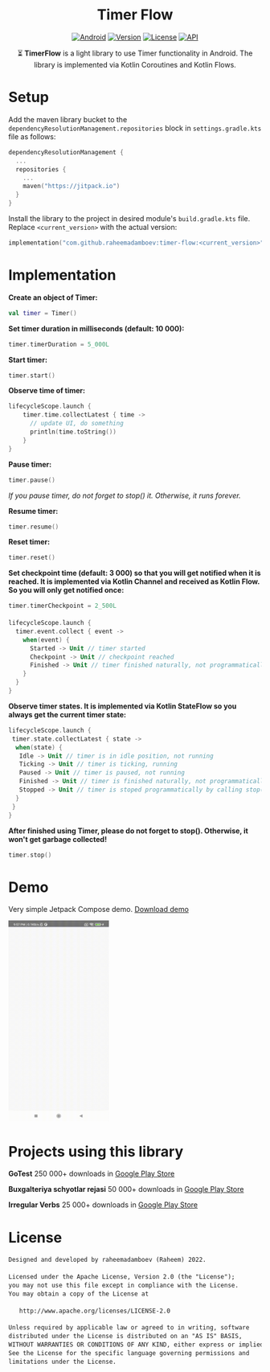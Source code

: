 <h1 align="center">Timer Flow</h1>

<p align="center">
  <a href="http://developer.android.com/index.html"><img alt="Android" src="https://img.shields.io/badge/platform-android-green.svg"/></a>
  <a href="https://jitpack.io/#raheemadamboev/timer-flow"><img alt="Version" src="https://jitpack.io/v/raheemadamboev/timer-flow.svg"/></a>
  <a href="https://opensource.org/licenses/Apache-2.0"><img alt="License" src="https://img.shields.io/badge/License-Apache%202.0-blue.svg"/></a>
  <a href="https://android-arsenal.com/api?level=21"><img alt="API" src="https://img.shields.io/badge/API-21%2B-brightgreen.svg?style=flat"/></a>
</p>

<p align="center">
⏳️ <b>TimerFlow</b> is a light library to use Timer functionality in Android. The library is implemented via Kotlin Coroutines and Kotlin Flows.
</p>

# Setup

Add the maven library bucket to the `dependencyResolutionManagement.repositories` block in `settings.gradle.kts` file as follows:
```kotlin
dependencyResolutionManagement {
  ...
  repositories {
    ...
    maven("https://jitpack.io")
  }
}
```

Install the library to the project in desired module's `build.gradle.kts` file. Replace `<current_version>` with the actual version:
```kotlin
implementation("com.github.raheemadamboev:timer-flow:<current_version>")
```

# Implementation

**Create an object of Timer:**

```kotlin
val timer = Timer()
```

**Set timer duration in milliseconds (default: 10 000):**

```kotlin
timer.timerDuration = 5_000L
```

**Start timer:**

```kotlin
timer.start()
```

**Observe time of timer:**

```kotlin
lifecycleScope.launch {
    timer.time.collectLatest { time ->
      // update UI, do something
      println(time.toString())
    }
}
```

**Pause timer:**

```kotlin
timer.pause()
```
_If you pause timer, do not forget to stop() it. Otherwise, it runs forever._

**Resume timer:**

```kotlin
timer.resume()
```

**Reset timer:**

```kotlin
timer.reset()
```

**Set checkpoint time (default: 3 000) so that you will get notified when it is reached. It is implemented via Kotlin Channel and received as Kotlin Flow. So you will only get notified once:**

```kotlin
timer.timerCheckpoint = 2_500L

lifecycleScope.launch {
  timer.event.collect { event ->
    when(event) {
      Started -> Unit // timer started
      Checkpoint -> Unit // checkpoint reached
      Finished -> Unit // timer finished naturally, not programmatically
    }
  }
}
```

**Observe timer states. It is implemented via Kotlin StateFlow so you always get the current timer state:**

```kotlin
lifecycleScope.launch {
 timer.state.collectLatest { state ->
  when(state) {
   Idle -> Unit // timer is in idle position, not running
   Ticking -> Unit // timer is ticking, running
   Paused -> Unit // timer is paused, not running
   Finished -> Unit // timer is finished naturally, not programmatically finished, not running
   Stopped -> Unit // timer is stoped programmatically by calling stop() function, not running
  }
 }
}
```

**After finished using Timer, please do not forget to stop(). Otherwise, it won't get garbage collected!**

```kotlin
timer.stop()
```

# Demo

Very simple Jetpack Compose demo. <a href="https://github.com/raheemadamboev/timer-flow/blob/master/extra/app-debug.apk">Download demo</a>

<img src="https://github.com/raheemadamboev/timer-flow/blob/master/extra/banner.gif" width="200" height="400">

# Projects using this library

**GoTest** 250 000+ downloads in <a href="https://play.google.com/store/apps/details?id=xyz.teamgravity.gotest">Google Play Store</a>

**Buxgalteriya schyotlar rejasi** 50 000+ downloads in <a href="https://play.google.com/store/apps/details?id=xyz.teamgravity.uzbekistanaccountingcode">Google Play Store</a>

**Irregular Verbs**  25 000+ downloads in <a href="https://play.google.com/store/apps/details?id=xyz.teamgravity.irregularverbs">Google Play Store</a>

# License

```xml
Designed and developed by raheemadamboev (Raheem) 2022.

Licensed under the Apache License, Version 2.0 (the "License");
you may not use this file except in compliance with the License.
You may obtain a copy of the License at

   http://www.apache.org/licenses/LICENSE-2.0

Unless required by applicable law or agreed to in writing, software
distributed under the License is distributed on an "AS IS" BASIS,
WITHOUT WARRANTIES OR CONDITIONS OF ANY KIND, either express or implied.
See the License for the specific language governing permissions and
limitations under the License.
```
